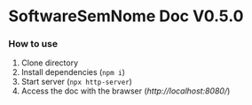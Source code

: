 # SoftwareSemNome Doc V0.5.0
### How to use
1. Clone directory
2. Install dependencies (`npm i`)
3. Start server (`npx http-server`)
4. Access the doc with the brawser (*http://localhost:8080/*)